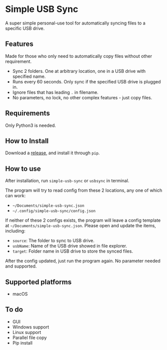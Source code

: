 # Simple USB Sync

A super simple personal-use tool for automatically syncing files to a specific USB drive.

## Features

Made for those who only need to automatically copy files without other requirement.

- Sync 2 folders. One at arbitrary location, one in a USB drive with specified name.
- Runs every 60 seconds. Only sync if the specified USB drive is plugged in.
- Ignore files that has leading `.` in filename.
- No parameters, no lock, no other complex features - just copy files.

## Requirements

Only Python3 is needed.

## How to Install

Download a [release](https://github.com/kuwii/simple-usb-sync/releases), and install it through `pip`.

## How to use

After installation, run `simple-usb-sync` or `usbsync` in terminal.

The program will try to read config from these 2 locations, any one of which can work:

- `~/Documents/simple-usb-sync.json`
- `~/.config/simple-usb-sync/config.json`

If neither of these 2 configs exists, the program will leave a config template at `~/Documents/simple-usb-sync.json`. Please open and update the items, including:

- `source`: The folder to sync to USB drive.
- `usbName`: Name of the USB drive showed in file explorer.
- `target`: Folder name in USB drive to store the synced files.

After the config updated, just run the program again. No parameter needed and supported.

## Supported platforms

- macOS

## To do

- GUI
- Windows support
- Linux support
- Parallel file copy
- Pip install
